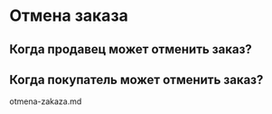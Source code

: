 # Отмена заказа

## Когда продавец может отменить заказ?

## Когда покупатель может отменить заказ?

otmena-zakaza.md